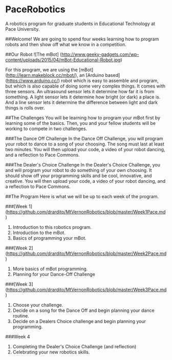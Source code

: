 # PaceRobotics
A robotics program for graduate students in Educational Technology at Pace University.

##Welcome!
We are going to spend four weeks learning how to program robots and then show off what we know in a competition.

##Our Robot
![The mBot] (http://www.geeky-gadgets.com/wp-content/uploads/2015/04/mBot-Educational-Robot.jpg)

For this program, we are using the [mBot] (http://learn.makeblock.cc/mbot/), an [Arduino based] (https://www.arduino.cc/) robot which is easy to assemble and program, but which is also capable of doing some very complex things. 
It comes with three sensors. An ultrasound sensor lets it determine how far it is from something. A light sensor lets it determine how bright (or dark) a place is. And a line sensor lets it determine the difference between light and dark things is rolls over.

##The Challenges
You will be learning how to program your mBot first by learning some of the basics. Then, you and your fellow students will be working to compete in two challenges. 

###The Dance Off Challenge
In the Dance Off Challenge, you will program your robot to dance to a song of your choosing. The song must last at least two minutes. You will then upload your code, a video of your robot dancing, and a reflection to Pace Commons.

###The Dealer's Choice Challenge
In the Dealer's Choice Challenge, you and will program your robot to do something of your own choosing. It should show off your programming skills and be cool, innovative, and creative. You will then upload your code, a video of your robot dancing, and a reflection to Pace Commons.

##The Program
Here is what we will be up to each week of the program.

###[Week 1] (https://github.com/drardito/MtVernonRobotics/blob/master/Week1Pace.md)
1. Introduction to this robotics program.
2. Introduction to the mBot.
3. Basics of programming your mBot.

###[Week 2] (https://github.com/drardito/MtVernonRobotics/blob/master/Week2Pace.md)
1. More basics of mBot programming.
2. Planning for your Dance-Off Challenge

###[Week 3] (https://github.com/drardito/MtVernonRobotics/blob/master/Week3Pace.md)
1. Choose your challenge.
2. Decide on a song for the Dance Off and begin planning your dance routine.
3. Decide on a Dealers Choice challenge and begin planning your programming.

###Week 4
1. Completing the Dealer's Choice Challenge (and reflection)
2. Celebrating your new robotics skills.

